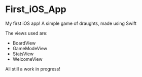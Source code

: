 # First_iOS_App
My first iOS app! A simple game of draughts, made using Swift

The views used are:
* BoardView
* GameModeView
* StatsView
* WelcomeView

All still a work in progress!

